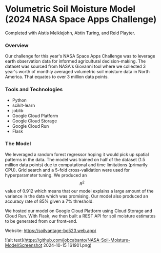 # Volumetric Soil Moisture Model (2024 NASA Space Apps Challenge)

Completed with Aistis Meiklejohn, Abtin Turing, and Reid Playter.

### Overview

Our challenge for this year's NASA Space Apps Challenge was to leverage earth observation data for informed agricultural decision-making. The dataset was sourced from NASA's Giovanni tool where we collected 3 year's worth of monthly averaged volumetric soil moisture data in North America. That equates to over 3 million data points.

### Tools and Technologies

- Python
- scikit-learn
- joblib
- Google Cloud Platform
- Google Cloud Storage
- Google Cloud Run
- Flask

### The Model

We leveraged a random forest regressor hoping it would pick up spatial patterns in the data. The model was trained on half of the dataset (1.5 million data points) due to computational and time limitations (primarily CPU). Grid search and a 5-fold cross-validation were used for hyperparameter tuning. We produced an $$R^2$$ value of 0.912 which means that our model explains a large amount of the variance in the data which was promising. Our model also produced an accuracy rate of 85% given a 7% threshold. 

We hosted our model on Google Cloud Platform using Cloud Storage and Cloud Run. With Flask, we then built a REST API for soil moisture estimates to be generated from our front-end.  

Website: https://soilvantage-bc523.web.app/ 

![alt text](https://github.com/jobcabanto/NASA-Soil-Moisture-Model/Screenshot 2024-10-15 161901.png)
